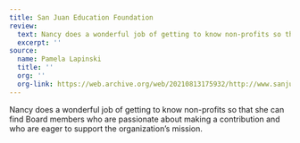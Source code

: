 ```yaml
---
title: San Juan Education Foundation
review: 
  text: Nancy does a wonderful job of getting to know non-profits so that she can find Board members who are passionate about making a contribution and who are eager to support the organization’s mission.
  excerpt: ''
source: 
  name: Pamela Lapinski
  title: '' 
  org: ''
  org-link: https://web.archive.org/web/20210813175932/http://www.sanjuaneducationfoundation.org/ 
---
```

Nancy does a wonderful job of getting to know non-profits so that she can find Board members who are passionate about making a contribution and who are eager to support the organization’s mission.
